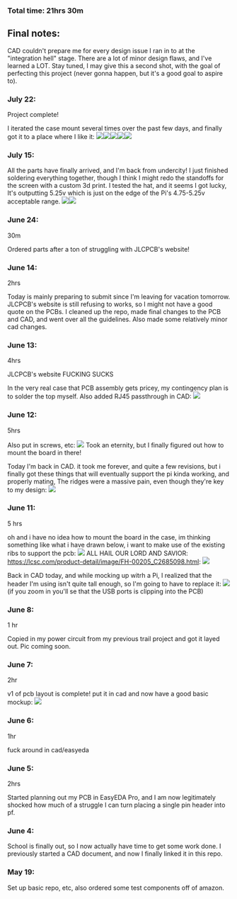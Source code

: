 ### Total time: 21hrs 30m

## Final notes:
CAD couldn't prepare me for every design issue I ran in to at the "integration hell" stage. There are a lot of minor design flaws, and I've learned a LOT. Stay tuned, I may give this a second shot, with the goal of perfecting this project (never gonna happen, but it's a good goal to aspire to).

### July 22:

Project complete!

I iterated the case mount several times over the past few days, and finally got it to a place where I like it:
![](images/20250721_154449.jpg)![](images/20250721_154458.jpg)![](images/20250721_154503.jpg)![](images/20250721_154516.jpg)![](images/20250721_154525.jpg)


### July 15:

All the parts have finally arrived, and I'm back from undercity! I just finished soldering everything together, though I think I might redo the standoffs for the screen with a custom 3d print. I tested the hat, and it seems I got lucky, It's outputting 5.25v which is just on the edge of the Pi's 4.75-5.25v acceptable range.
![](images/20250715_151234.jpg)![](images/20250715_151225.jpg)

### June 24:
30m

Ordered parts after a ton of struggling with JLCPCB's website!

### June 14:
2hrs

Today is mainly preparing to submit since I'm leaving for vacation tomorrow. JLCPCB's website is still refusing to works, so I might not have a good quote on the PCBs. I cleaned up the repo, made final changes to the PCB and CAD, and went over all the guidelines. Also made some relatively minor cad changes.

### June 13:
4hrs

JLCPCB's website FUCKING SUCKS

In the very real case that PCB assembly gets pricey, my contingency plan is to solder the top myself. Also added RJ45 passthrough in CAD:
![](images/cad2.png)

### June 12:
5hrs

Also put in screws, etc:
![](images/mounted1.png)
Took an eternity, but I finally figured out how to mount the board in there!

Today I'm back in CAD. it took me forever, and quite a few revisions, but i finally got these things that will eventually support the pi kinda working, and properly mating, The ridges were a massive pain, even though they're key to my design:
![](images/corners1.png)

### June 11:
5 hrs

oh and i have no idea how to mount the board in the case, im thinking something like what i have drawn below, i want to make use of the existing ribs to support the pcb:
![](images/mockupdrawn.png)
ALL HAIL OUR LORD AND SAVIOR: https://lcsc.com/product-detail/image/FH-00205_C2685098.html:
![](images/hellyeah.png)

Back in CAD today, and while mocking up witrh a Pi, I realized that the header I'm using isn't quite tall enough, so I'm going to have to replace it:
![](images/uhoh.png)
(if you zoom in you'll se that the USB ports is clipping into the PCB)

### June 8:
1 hr

Copied in my power circuit from my previous trail project and got it layed out. Pic coming soon.

### June 7:
2hr

v1 of pcb layout is complete! put it in cad and now have a good basic mockup:
![](images/cad1.png)

### June 6:
1hr

fuck around in cad/easyeda

### June 5:
2hrs

Started planning out my PCB in EasyEDA Pro, and I am now legitimately shocked how much of a struggle I can turn placing a single pin header into pf. 

### June 4:
School is finally out, so I now actually have time to get some work done. I previously started a CAD document, and now I finally linked it in this repo.

### May 19:
Set up basic repo, etc, also ordered some test components off of amazon.
